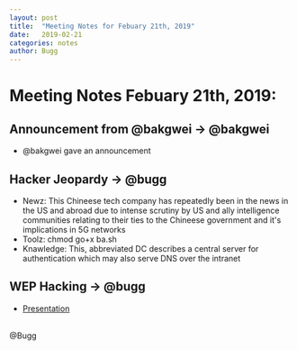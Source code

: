 ```yaml
---
layout: post
title:  "Meeting Notes for Febuary 21th, 2019"
date:   2019-02-21
categories: notes
author: Bugg
---
```

# Meeting Notes Febuary 21th, 2019:

## Announcement from @bakgwei -> @bakgwei
- @bakgwei gave an announcement

## Hacker Jeopardy -> @bugg 
- Newz: This Chineese tech company has repeatedly been in the news in the US and abroad due to intense scrutiny by US and ally intelligence communities relating to their ties to the Chineese government and it's implications in 5G networks
- Toolz: chmod go+x ba.sh
- Knawledge: This, abbreviated DC describes a central server for authentication which may also serve DNS over the intranet

## WEP Hacking -> @bugg
- [Presentation](https://github.com/DATDA/main/blob/master/presentations/wep.pdf)

<br>
@Bugg
